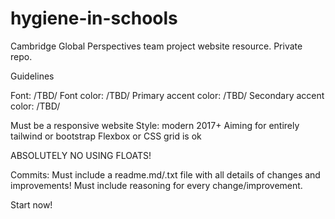 # hygiene-in-schools
Cambridge Global Perspectives team project website resource. Private repo.

Guidelines

  Font: /TBD/
  Font color: /TBD/
  Primary accent color: /TBD/
  Secondary accent color: /TBD/

  Must be a responsive website
  Style: modern 2017+
  Aiming for entirely tailwind or bootstrap
  Flexbox or CSS grid is ok
  
  ABSOLUTELY NO USING FLOATS!
  
  Commits:
      Must include a readme.md/.txt file with all details of changes and improvements!
      Must include reasoning for every change/improvement.
      
Start now!

